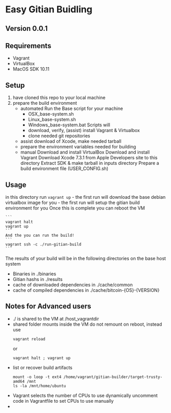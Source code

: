 # Easy Gitian Buidling

## Version 0.0.1

## Requirements
 - Vagrant
 - VirtualBox
 - MacOS SDK 10.11

## Setup
 1. have cloned this repo to your local machine 
 2. prepare the build environment
     - automated
       Run the Base script for your machine
         - OSX_base-system.sh
         - Linux_base-system.sh
         - Windows_base-system.bat
       Scripts will 
         - download, verify, (assist) install Vagrant & Virtualbox
         - clone needed git repositories
	 - assist download of Xcode, make needed tarball
	 - prepare the environment variables needed for building 
     - manual
       Download and install VirtualBox
       Download and install Vagrant
       Download Xcode 7.3.1 from Apple Developers site to this directory
       Extract SDK & make tarball in inputs directory
       Prepare a build environment file (USER_CONFIG.sh)
## Usage 
 in this directory run 
    ```
    vagrant up
    ```
    - the first run will download the base debian virtualbox image for you
    - the first run will setup the gitian build environment for you
    Once this is complete you can reboot the VM 
    
    ```
    vagrant halt
    vagrant up
    ```
    And the you can run the build!
    ```
    vagrant ssh -c ./run-gitian-build
    ```
 The results of your build will be in the following directories on the base host system
   - Binaries in ./binaries
   - Gitian hashs in ./results
   - cache of downloaded dependencies in ./cache/common
   - cache of compiled dependencies in ./cache/bitcoin-{OS}-{VERSION}


## Notes for Advanced users

 - ./ is shared to the VM at /host_vagrantdir 
 - shared folder mounts inside the VM do not remount on reboot, instead use
   ```
   vagrant reload
   ```
   or
   ```
   vagrant halt ; vagrant up
   ```
 - list or recover build artifacts
   ```
   mount -o loop -t ext4 /home/vagrant/gitian-builder/target-trusty-amd64 /mnt
   ls -la /mnt/home/ubuntu
   ```
 - Vagrant selects the number of CPUs to use dynamically
   uncomment code in Vagrantfile to set CPUs to use manually
 - 
